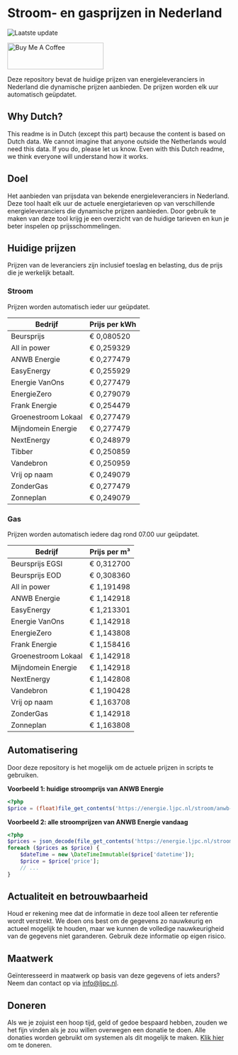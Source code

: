 # Stroom- en gasprijzen in Nederland

![Laatste update](https://img.shields.io/badge/laatste%20update-2024--07--19%2001%3A00%20CET-brightgreen)

<a href="https://www.buymeacoffee.com/Lars-" target="_blank"><img src="https://cdn.buymeacoffee.com/buttons/v2/default-orange.png" alt="Buy Me A Coffee" height="60" style="height: 60px !important;width: 217px !important;" ></a>

Deze repository bevat de huidige prijzen van energieleveranciers in Nederland die dynamische prijzen aanbieden. De prijzen worden elk uur automatisch geüpdatet.

## Why Dutch?

This readme is in Dutch (except this part) because the content is based on Dutch data. We cannot imagine that anyone outside the Netherlands would need this data. If you do, please let us know. Even with this Dutch readme, we think
everyone will understand how it works.

## Doel

Het aanbieden van prijsdata van bekende energieleveranciers in Nederland. Deze tool haalt elk uur de actuele energietarieven op van verschillende energieleveranciers die dynamische prijzen aanbieden. Door gebruik te maken van deze tool
krijg je een overzicht van de huidige tarieven en kun je beter inspelen op prijsschommelingen.

## Huidige prijzen

Prijzen van de leveranciers zijn inclusief toeslag en belasting, dus de prijs die je werkelijk betaalt.

### Stroom

Prijzen worden automatisch ieder uur geüpdatet.

 Bedrijf | Prijs per kWh 
---------|---------------
Beursprijs | € 0,080520
All in power | € 0,259329
ANWB Energie | € 0,277479
EasyEnergy | € 0,255929
Energie VanOns | € 0,277479
EnergieZero | € 0,279079
Frank Energie | € 0,254479
Groenestroom Lokaal | € 0,277479
Mijndomein Energie | € 0,277479
NextEnergy | € 0,248979
Tibber | € 0,250859
Vandebron | € 0,250959
Vrij op naam | € 0,249079
ZonderGas | € 0,277479
Zonneplan | € 0,249079


### Gas

Prijzen worden automatisch iedere dag rond 07.00 uur geüpdatet.

 Bedrijf | Prijs per m³ 
---------|--------------
Beursprijs EGSI | € 0,312700
Beursprijs EOD | € 0,308360
All in power | € 1,191498
ANWB Energie | € 1,142918
EasyEnergy | € 1,213301
Energie VanOns | € 1,142918
EnergieZero | € 1,143808
Frank Energie | € 1,158416
Groenestroom Lokaal | € 1,142918
Mijndomein Energie | € 1,142918
NextEnergy | € 1,142808
Vandebron | € 1,190428
Vrij op naam | € 1,163708
ZonderGas | € 1,142918
Zonneplan | € 1,163808


## Automatisering

Door deze repository is het mogelijk om de actuele prijzen in scripts te gebruiken.

**Voorbeeld 1: huidige stroomprijs van ANWB Energie**

```php
<?php
$price = (float)file_get_contents('https://energie.ljpc.nl/stroom/anwb-energie-nu.txt');

```

**Voorbeeld 2: alle stroomprijzen van ANWB Energie vandaag**

```php
<?php
$prices = json_decode(file_get_contents('https://energie.ljpc.nl/stroom/all-in-power-vandaag.json'),true);
foreach ($prices as $price) {
    $dateTime = new \DateTimeImmutable($price['datetime']);
    $price = $price['price'];
    // ...
}
```

## Actualiteit en betrouwbaarheid

Houd er rekening mee dat de informatie in deze tool alleen ter referentie wordt verstrekt. We doen ons best om de gegevens zo nauwkeurig en actueel mogelijk te houden, maar we kunnen de volledige nauwkeurigheid van de gegevens niet
garanderen. Gebruik deze informatie op eigen risico.

## Maatwerk

Geïnteresseerd in maatwerk op basis van deze gegevens of iets anders? Neem dan contact op
via [info@ljpc.nl](mailto:info@ljpc.nl?subject=Energie%20prijzen).

## Doneren

Als we je zojuist een hoop tijd, geld of gedoe bespaard hebben, zouden we het fijn vinden als je zou willen overwegen een
donatie te doen. Alle donaties worden gebruikt om systemen als dit mogelijk te
maken. [Klik hier](https://www.buymeacoffee.com/Lars-) om te doneren.
